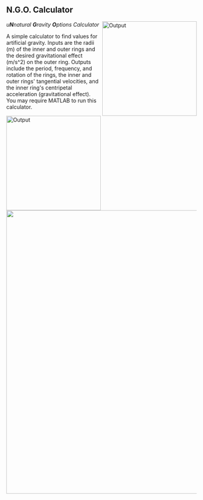 ## N.G.O. Calculator

<img src="https://imgur.com/2rwMzMU.png" alt="Output" width="250" align="right">

<img src="https://imgur.com/BRScIK6.png" alt="Output" width="250" align="left">

*u**N**natural **G**ravity **O**ptions Calculator*

A simple calculator to find values for artificial gravity.  Inputs are the radii (m) of the inner and outer rings and the desired gravitational effect (m/s^2) on the outer ring.  Outputs include the period, frequency, and rotation of the rings, the inner and outer rings' tangential velocities, and the inner ring's centripetal acceleration (gravitational effect).  You may require MATLAB to run this calculator.

<br/>

<p align="center"> <img width="750" src="https://imgur.com/a78nFEN.png"> </p>
